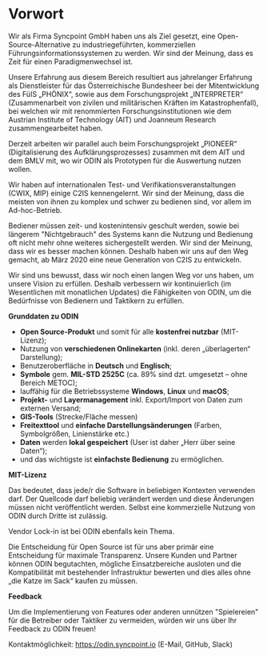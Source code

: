 # Vorwort



Wir als Firma Syncpoint <r>GmbH</r> haben uns als Ziel gesetzt, eine Open-Source-Alternative zu industriegeführten, kommerziellen Führungsinformationssystemen zu werden. Wir sind der Meinung, dass es Zeit für einen Paradigmenwechsel ist.

Unsere Erfahrung aus diesem Bereich resultiert aus jahrelanger Erfahrung als Dienstleister für das Österreichische Bundesheer bei der Mitentwicklung des FüIS „PHÖNIX“, sowie aus dem Forschungsprojekt „INTERPRETER“ (Zusammenarbeit von zivilen und militärischen Kräften im Katastrophenfall), bei welchen wir mit renommierten Forschungsinstitutionen wie dem Austrian Institute of Technology (AIT) und Joanneum Research zusammengearbeitet haben.

Derzeit arbeiten wir parallel auch beim Forschungsprojekt „PIONEER“ (Digitalisierung des Aufklärungsprozesses) zusammen mit dem AIT und dem BMLV mit, wo wir ODIN als Prototypen für die Auswertung nutzen wollen.

Wir haben auf internationalen Test- und Verifikationsveranstaltungen (CWIX, MIP) einige C2IS kennengelernt. Wir sind der Meinung, dass die meisten von ihnen zu komplex und schwer zu bedienen sind, vor allem im Ad-hoc-Betrieb.

Bediener müssen zeit- und kostenintensiv geschult werden, sowie bei längerem "Nichtgebrauch" des Systems kann die Nutzung und Bedienung oft nicht mehr ohne weiteres sichergestellt werden. Wir sind der Meinung, dass wir es besser machen können. Deshalb haben wir uns auf den Weg gemacht, ab März 2020 eine neue Generation von C2IS zu entwickeln.

Wir sind uns bewusst, dass wir noch einen langen Weg vor uns haben, um unsere Vision zu erfüllen. Deshalb verbessern wir kontinuierlich (im Wesentlichen mit monatlichen Updates) die Fähigkeiten von ODIN, um die Bedürfnisse von Bedienern und Taktikern zu erfüllen.



**Grunddaten zu ODIN**

-   **Open Source-Produkt** und somit für alle **kostenfrei nutzbar** (MIT-Lizenz);
-   Nutzung von **verschiedenen Onlinekarten** (inkl. deren „überlagerten“ Darstellung);
-   Benutzeroberfläche in **Deutsch** und **Englisch**;
-   **Symbole** gem. **MIL-STD 2525C** (ca. 89% sind dzt. umgesetzt – ohne Bereich METOC);
-   lauffähig für die Betriebssysteme **Windows**, **Linux** und **macOS**;
-   **Projekt-** und **Layermanagement** inkl. Export/Import von Daten zum externen Versand;
-   **GIS-Tools** (Strecke/Fläche messen)
-   **Freitexttool** und **einfache Darstellungsänderungen** (Farben, Symbolgrößen, Linienstärke etc.)
-   **Daten** werden **lokal gespeichert** (User ist daher „Herr über seine Daten“);
-   und das wichtigste ist **einfachste Bedienung** zu ermöglichen.



**MIT-Lizenz**

Das bedeutet, dass jede/r die Software in beliebigen Kontexten verwenden darf. Der Quellcode darf beliebig verändert werden und diese Änderungen müssen nicht veröffentlicht werden. Selbst eine kommerzielle Nutzung von ODIN durch Dritte ist zulässig.

Vendor Lock-in ist bei ODIN ebenfalls kein Thema.

Die Entscheidung für Open Source ist für uns aber primär eine Entscheidung für maximale Transparenz. Unsere Kunden und Partner können ODIN begutachten, mögliche Einsatzbereiche ausloten und die Kompatibilität mit bestehender Infrastruktur bewerten und dies alles ohne „die Katze im Sack“ kaufen zu müssen.



**Feedback**

Um die Implementierung von Features oder anderen unnützen "Spielereien" für die Betreiber oder Taktiker zu vermeiden, würden wir uns über Ihr Feedback zu ODIN freuen!

Kontaktmöglichkeit: https://odin.syncpoint.io (E-Mail, GitHub, Slack)

